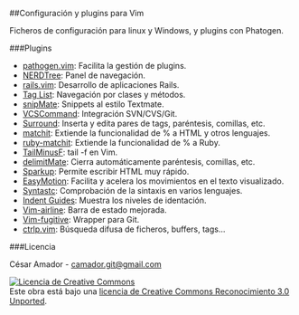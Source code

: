 ##Configuración y plugins para Vim

Ficheros de configuración para linux y Windows, y plugins con Phatogen.

###Plugins

- [pathogen.vim](http://www.vim.org/scripts/script.php?script_id=2332): Facilita la gestión de plugins.
- [NERDTree](http://www.vim.org/scripts/script.php?script_id=1658): Panel de navegación.
- [rails.vim](http://www.vim.org/scripts/script.php?script_id=1567): Desarrollo de aplicaciones Rails.
- [Tag List](http://www.vim.org/scripts/script.php?script_id=273): Navegación por clases y métodos.
- [snipMate](http://www.vim.org/scripts/script.php?script_id=2540): Snippets al estilo Textmate.
- [VCSCommand](http://www.vim.org/scripts/script.php?script_id=90): Integración SVN/CVS/Git.
- [Surround](http://www.vim.org/scripts/script.php?script_id=1697): Inserta y edita pares de tags, paréntesis, comillas, etc.
- [matchit](http://www.vim.org/scripts/script.php?script_id=290): Extiende la funcionalidad de % a HTML y otros lenguajes.
- [ruby-matchit](http://www.vim.org/scripts/script.php?script_id=290): Extiende la funcionalidad de % a Ruby.
- [TailMinusF](http://www.vim.org/scripts/script.php?script_id=1374): tail -f en Vim.
- [delimitMate](http://www.vim.org/scripts/script.php?script_id=2754): Cierra automáticamente paréntesis, comillas, etc.
- [Sparkup](https://github.com/rstacruz/sparkup): Permite escribir HTML muy rápido.
- [EasyMotion](http://www.vim.org/scripts/script.php?script_id=3526): Facilita y acelera los movimientos en el texto visualizado.
- [Syntastc](https://github.com/scrooloose/syntastic): Comprobación de la sintaxis en varios lenguajes.
- [Indent Guides](https://github.com/nathanaelkane/vim-indent-guides): Muestra los niveles de identación.
- [Vim-airline](https://github.com/bling/vim-airline): Barra de estado mejorada.
- [Vim-fugitive](https://github.com/tpope/vim-fugitive): Wrapper para Git.
- [ctrlp.vim](https://github.com/kien/ctrlp.vim): Búsqueda difusa de ficheros, buffers, tags...

###Licencia

César Amador - camador.git@gmail.com

<a rel="license" href="http://creativecommons.org/licenses/by/3.0/deed.es_ES"><img alt="Licencia de Creative Commons" style="border-width:0" src="http://i.creativecommons.org/l/by/3.0/88x31.png" /></a><br />
Este obra está bajo una <a rel="license" href="http://creativecommons.org/licenses/by/3.0/deed.es_ES">licencia de Creative Commons Reconocimiento 3.0 Unported</a>.
